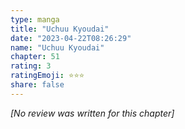 ```yaml
---
type: manga
title: "Uchuu Kyoudai"
date: "2023-04-22T08:26:29"
name: "Uchuu Kyoudai"
chapter: 51
rating: 3
ratingEmoji: ⭐️⭐️⭐️
share: false
---
```


*[No review was written for this chapter]*
